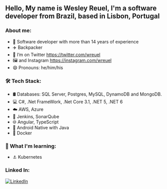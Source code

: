 ## Hello, My name is Wesley Reuel, I'm a software developer from Brazil, based in Lisbon, Portugal

### About me:
- 🤩 Software developer with more than 14 years of experience
- :airplane: Backpacker
- 🤔 I’m on Twitter https://twitter.com/wreuel
- :framed_picture: and Instagram https://instagram.com/wreuel
- 😄 Pronouns: he/him/his

### 🛠 Tech Stack:
 - 🛢 Databases: SQL Server, Postgres, MySQL, DynamoDB and MongoDB.
 - 💻  C#, .Net FrameWork, .Net Core 3.1, .NET 5, .NET 6
 - :cloud: AWS, Azure
 - :toolbox: Jenkins, SonarQube
 - 🌐 Angular, TypeScript
 - 📱 Android Native with Java
 - :whale: Docker
 
 ### 🌱 What I'm learning:
 - :anchor: Kubernetes
 
 ### Linked In: 
<!--[![Gmail](https://img.shields.io/badge/-GMAIL-D14836?style=for-the-badge&logo=gmail&logoColor=white)](mailto:testes@teste.com)  -->
[![LinkedIn](https://img.shields.io/badge/-LINKEDIN-0077B5?style=for-the-badge&logo=linkedin&logoColor=white)](https://www.linkedin.com/in/wreuel/)

<!-- <a href="https://www.instagram.com/quaresmadrawings" target="_blank"><img src="https://upload.wikimedia.org/wikipedia/commons/thumb/e/e7/Instagram_logo_2016.svg/768px-Instagram_logo_2016.svg.png" height="28"/></a> -->


<!--
**wreuel/wreuel** is a ✨ _special_ ✨ repository because its `README.md` (this file) appears on your GitHub profile.

Here are some ideas to get you started:

- 🔭 I’m currently working on ...
- 🌱 I’m currently learning ...
- 👯 I’m looking to collaborate on ...
- 🤔 I’m looking for help with ...
- 💬 Ask me about ...
- 📫 How to reach me: ...
- 😄 Pronouns: ...
- ⚡ Fun fact: ...
-->
